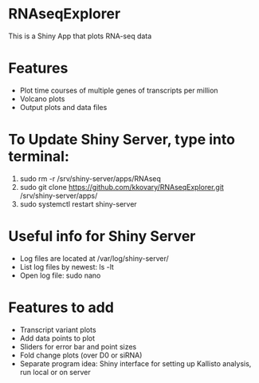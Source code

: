 # RNAseqExplorer

This is a Shiny App that plots RNA-seq data

# Features
- Plot time courses of multiple genes of transcripts per million
- Volcano plots
- Output plots and data files

# To Update Shiny Server, type into terminal:
1) sudo rm -r /srv/shiny-server/apps/RNAseq
2) sudo git clone https://github.com/kkovary/RNAseqExplorer.git /srv/shiny-server/apps/
3) sudo systemctl restart shiny-server

# Useful info for Shiny Server
- Log files are located at /var/log/shiny-server/
- List log files by newest: ls -lt
- Open log file: sudo nano

# Features to add
- Transcript variant plots
- Add data points to plot
- Sliders for error bar and point sizes
- Fold change plots (over D0 or siRNA)
- Separate program idea: Shiny interface for setting up Kallisto analysis, run local or on server
